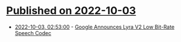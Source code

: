 # [Published on 2022-10-03](index.md)

* [2022-10-03, 02:53:00](https://soylentnews.org/article.pl?sid=22/10/02/0056218&from=rss) - [Google Announces Lyra V2 Low Bit-Rate Speech Codec](https://soylentnews.org/article.pl?sid=22/10/02/0056218&from=rss)
